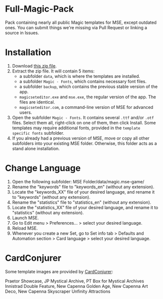 # Full-Magic-Pack
Pack containing nearly all public Magic templates for MSE, except outdated ones. You can submit things we're missing via Pull Request or linking a source in Issues.

# Installation
1. Download [this zip file](https://github.com/MagicSetEditorPacks/Full-Magic-Pack/archive/refs/heads/main.zip).
2. Extract the zip file. It will contain 5 items:
    * a subfolder `data`, which is where the templates are installed.
    * a subfolder `Magic - Fonts`, which contains necessary font files.
    * a subfolder `backup`, which contains the previous stable version of the app.
    * `magicseteditor.exe` and `mse.exe`, the regular version of the app. The files are identical.
    * `magicseteditor.com`, a command-line version of MSE for advanced users.
3. Open the subfolder `Magic - Fonts`. It contains several `.ttf` and/or `.otf` files. Select them all, right-click on one of them, then click Install. Some templates may require additional fonts, provided in the `template specific fonts` subfolder.
4. If you already had a previous version of MSE, move or copy all other subfolders into your existing MSE folder. Otherwise, this folder acts as a stand alone installation.

# Change Language
1. Open the following subfolder:
    MSE Folder/data/magic.mse-game/
2. Rename the "keywords" file to "keywords_en" (without any extension).
3. Locate the "keywords_XX" file of your desired language, and rename it to "keywords" (without any extension).
4. Rename the "statistics" file to "statistics_en" (without any extension).
5. Locate the "statistics_XX" file of your desired language, and rename it to "statistics" (without any extension).
6. Launch MSE.
7. Go to Edit menu > Preferences... > select your desired language.
8. Reload MSE.
9. Whenever you create a new Set, go to Set info tab > Defaults and Automation section > Card language > select your desired language.

# CardConjurer
Some template images are provided by [CardConjurer](https://cardconjurer.com/):

Praetor Showcase, JP Mystical Archive, PT Box for Mystical Archives
Innistrad Double Feature, New Capenna Golden Age, New Capenna Art Deco, New Capenna Skyscraper
Unfinity Attractions
